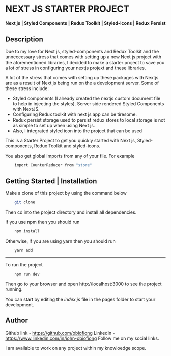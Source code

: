 # NEXT JS STARTER PROJECT

#### Next js | Styled Components | Redux Toolkit | Styled-Icons | Redux Persist

## Description

Due to my love for Next js, styled-components and Redux Toolkit and the unneccessary stress that comes with setting up a new Next js project with the aforementioned libraries, I decided to make a starter project to save you a lot of stress in configuring your nextjs projext and these libraries.

A lot of the stress that comes with setting up these packages with Nextjs are as a result of Next js being run on the a development server.
Some of these stress include:

- Styled components (I already created the nextjs custom document file to help in injecting the styles). Server side rendered Styled Components with NextJS.
- Configuring Redux toolkit with next js app can be tiresome.
- Redux persist storage used to persist redux stores to local storage is not as simple to set up when using Next js.
- Also, I integrated styled icon into the project that can be used

This is a Starter Project to get you quickly started with Next js, Styled-components, Redux Toolkit and styled-icons.

You also get global imports from any of your file.
For example

```bash
    import CounterReducer from "store"
```

## Getting Started | Installation

Make a clone of this project by using the command below

```bash
    git clone
```

Then cd into the project directory and install all dependencies.

If you use npm then you should run

```bash
    npm install
```

Otherwise, if you are using yarn then you should run

```bash
    yarn add
```

---

To run the project

```bash
    npm run dev
```

Then go to your browser and open http://localhost:3000 to see the project running.

You can start by editing the _index.js_ file in the pages folder to start your development.

## Author

Github link - https://github.com/obiofiong
LinkedIn - https://www.linkedin.com/in/john-obiofiong
Follow me on my social links.

I am available to work on any project within my knowloedge scope.
